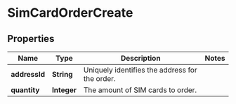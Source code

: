 

# SimCardOrderCreate


## Properties

Name | Type | Description | Notes
------------ | ------------- | ------------- | -------------
**addressId** | **String** | Uniquely identifies the address for the order. | 
**quantity** | **Integer** | The amount of SIM cards to order. | 



